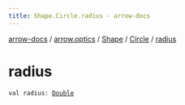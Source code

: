 ```yaml
---
title: Shape.Circle.radius - arrow-docs
---
```


[arrow-docs](../../../index.html) / [arrow.optics](../../index.html) / [Shape](../index.html) / [Circle](index.html) / [radius](./radius.html)

# radius

`val radius: `[`Double`](https://kotlinlang.org/api/latest/jvm/stdlib/kotlin/-double/index.html)